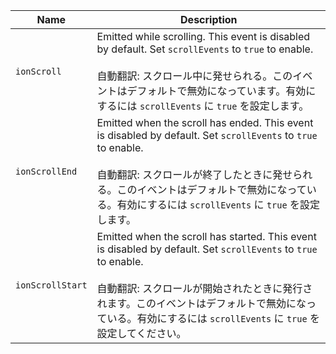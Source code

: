 | Name             | Description                                                                                                                                                                                                                                                                             |
| ---------------- | --------------------------------------------------------------------------------------------------------------------------------------------------------------------------------------------------------------------------------------------------------------------------------------- |
| `ionScroll`      | Emitted while scrolling. This event is disabled by default. Set `scrollEvents` to `true` to enable.<br /><br />自動翻訳: スクロール中に発せられる。このイベントはデフォルトで無効になっています。有効にするには `scrollEvents` に `true` を設定します。                                 |
| `ionScrollEnd`   | Emitted when the scroll has ended. This event is disabled by default. Set `scrollEvents` to `true` to enable.<br /><br />自動翻訳: スクロールが終了したときに発せられる。このイベントはデフォルトで無効になっている。有効にするには `scrollEvents` に `true` を設定します。             |
| `ionScrollStart` | Emitted when the scroll has started. This event is disabled by default. Set `scrollEvents` to `true` to enable.<br /><br />自動翻訳: スクロールが開始されたときに発行されます。このイベントはデフォルトで無効になっている。有効にするには `scrollEvents` に `true` を設定してください。 |
